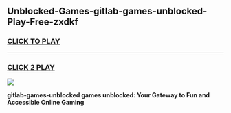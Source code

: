 
## Unblocked-Games-gitlab-games-unblocked-Play-Free-zxdkf
<h3>
<a href="https://premium76.site?title=gitlab-games-unblocked&ref=19M">CLICK TO PLAY</a></h3>
<hr>

<h3>
<a href="https://premium76.site?title=gitlab-games-unblocked&ref=19M">CLICK 2 PLAY</a>
  
</h3>

<a href="https://premium76.site?title=gitlab-games-unblocked&ref=19M"><img src="https://clearcache.store/games.png"></a>


**gitlab-games-unblocked games unblocked: Your Gateway to Fun and Accessible Online Gaming**
